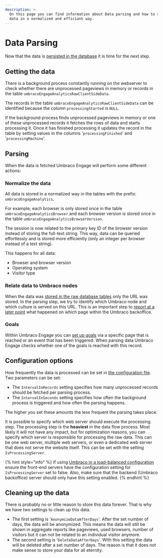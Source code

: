 ```yaml
---
description: >-
  On this page you can find information about Data parsing and how to store the
  data in a normalized and efficiant way.
---
```


# Data Parsing

Now that the data is [persisted in the database](data-storage.md) it is time for the next step.

## Getting the data

There is a background process constantly running on the webserver to check whether there are unprocessed pageviews in memory or records in the table `umbracoEngageAnalyticsRawClientSideData`.

The records in the table `umbracoEngageAnalyticsRawClientSideData` can be identified because the column `processingStarted` is `NULL`.

If the background process finds unprocessed pageviews in memory or one of these unprocessed records it fetches the rows of data and starts processing it. Once it has finished processing it updates the record in the table by setting values in the columns '`processingFinished`' and '`processingMachine`'.

## Parsing

When the data is fetched Umbraco Engage will perform some different actions:

### Normalize the data

All data is stored in a normalized way in the tables with the prefix: `umbracoEngageAnalytics`**.**

For example; each browser is only stored once in the table `umbracoEngageAnalyticsBrowser` and each browser version is stored once in the table `umbracoEngageAnalyticsBrowserVersion`.

The session is now related to the primary key ID of the browser version instead of storing the full-text string. This way, data can be queried effortlessly and is stored more efficiently (only an integer per browser instead of a text string).

This happens for all data:

* Browser and browser version
* Operating system
* Visitor type

### Relate data to Umbraco nodes

When the data was [stored in the raw database tables](data-storage.md) only the URL was stored. In the parsing step, we try to identify which Umbraco node and which culture is served on this URL. This is an important step to [report at a later point](reporting.md) what happened on which page within the Umbraco backoffice.

### Goals

Within Umbraco Engage you can [set up goals](../../settings/custom-goals-scoring.md) via a specific page that is reached or an event that has been triggered. When parsing data Umbraco Engage checks whether one of the goals is reached with this record.

## Configuration options

How frequently the data is processed can be set in [the configuration file](../../settings/configuration.md). Two parameters can be set:

* The `IntervalInRecords` setting specifies how many unprocessed records should be fetched per parsing process.
* The `IntervalInSeconds` setting specifies how often the background process is triggered and how often the parsing happens.

The higher you set these amounts the less frequent the parsing takes place.

It is possible to specify which web server should execute the processing step. The processing step is the **heaviest** in the data flow process. Most likely it will not have any impact, but for optimization reasons, you can specify which server is responsible for processing the raw data. This can be one web server, multiple web servers, or even a dedicated web server that does not serve the website itself. This can be set with the setting `IsProcessingServer`.

{% hint style="info" %}
If using [Umbraco in a load-balanced configuration](../../../getting-started/for-developers/loadbalancing-and-cm-cd-environments.md) ensure the front-end servers have the configuration setting for `IsProcessingServer` set to false. Also, make sure that the backend (Umbraco backoffice) server should only have this setting enabled.
{% endhint %}

## Cleaning up the data

There is probably no or little reason to store this data forever. That is why we have two settings to clean up this data.

* The first setting is '`AnonymizeDataAfterDays`'. After the set number of days, the data will be anonymized. This means the data will still be shown in aggregate reports like pageviews, used browsers, number of visitors but it can not be related to an individual visitor anymore.
* The second setting is '`DeleteDataAfterDays`'. With this setting the data will be deleted after a set number of days. The reason is that it does not make sense to store your data for all eternity.
